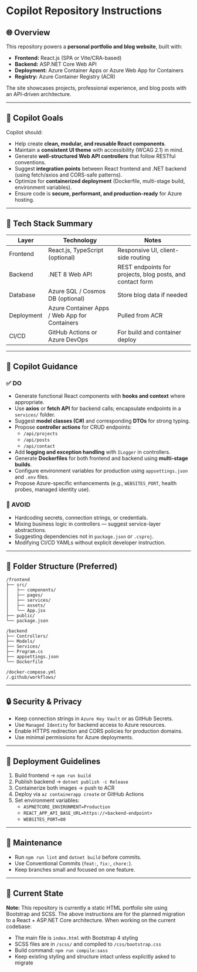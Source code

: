 # Copilot Repository Instructions

## 🌐 Overview
This repository powers a **personal portfolio and blog website**, built with:
- **Frontend:** React.js (SPA or Vite/CRA-based)
- **Backend:** ASP.NET Core Web API
- **Deployment:** Azure Container Apps or Azure Web App for Containers
- **Registry:** Azure Container Registry (ACR)

The site showcases projects, professional experience, and blog posts with an API-driven architecture.

---

## 🎯 Copilot Goals
Copilot should:
- Help create **clean, modular, and reusable React components**.
- Maintain a **consistent UI theme** with accessibility (WCAG 2.1) in mind.
- Generate **well-structured Web API controllers** that follow RESTful conventions.
- Suggest **integration points** between React frontend and .NET backend (using fetch/axios and CORS-safe patterns).
- Optimize for **containerized deployment** (Dockerfile, multi-stage build, environment variables).
- Ensure code is **secure, performant, and production-ready** for Azure hosting.

---

## 🧱 Tech Stack Summary
| Layer | Technology | Notes |
|-------|-------------|-------|
| Frontend | React.js, TypeScript (optional) | Responsive UI, client-side routing |
| Backend | .NET 8 Web API | REST endpoints for projects, blog posts, and contact form |
| Database | Azure SQL / Cosmos DB (optional) | Store blog data if needed |
| Deployment | Azure Container Apps / Web App for Containers | Pulled from ACR |
| CI/CD | GitHub Actions or Azure DevOps | For build and container deploy |

---

## 🤖 Copilot Guidance

### ✅ DO
- Generate functional React components with **hooks and context** where appropriate.
- Use **axios** or **fetch API** for backend calls; encapsulate endpoints in a `services/` folder.
- Suggest **model classes (C#)** and corresponding **DTOs** for strong typing.
- Propose **controller actions** for CRUD endpoints:
  - `/api/projects`
  - `/api/posts`
  - `/api/contact`
- Add **logging and exception handling** with `ILogger` in controllers.
- Generate **Dockerfiles** for both frontend and backend using **multi-stage builds**.
- Configure environment variables for production using `appsettings.json` and `.env` files.
- Propose Azure-specific enhancements (e.g., `WEBSITES_PORT`, health probes, managed identity use).

### 🚫 AVOID
- Hardcoding secrets, connection strings, or credentials.
- Mixing business logic in controllers — suggest service-layer abstractions.
- Suggesting dependencies not in `package.json` or `.csproj`.
- Modifying CI/CD YAMLs without explicit developer instruction.

---

## 🧩 Folder Structure (Preferred)
```
/frontend
├── src/
│   ├── components/
│   ├── pages/
│   ├── services/
│   ├── assets/
│   └── App.jsx
├── public/
└── package.json

/backend
├── Controllers/
├── Models/
├── Services/
├── Program.cs
├── appsettings.json
└── Dockerfile

/docker-compose.yml
/.github/workflows/
```

---

## 🔒 Security & Privacy
- Keep connection strings in `Azure Key Vault` or as GitHub Secrets.
- Use `Managed Identity` for backend access to Azure resources.
- Enable HTTPS redirection and CORS policies for production domains.
- Use minimal permissions for Azure deployments.

---

## 🚀 Deployment Guidelines
1. Build frontend → `npm run build`
2. Publish backend → `dotnet publish -c Release`
3. Containerize both images → push to ACR
4. Deploy via `az containerapp create` or GitHub Actions
5. Set environment variables:
   - `ASPNETCORE_ENVIRONMENT=Production`
   - `REACT_APP_API_BASE_URL=https://<backend-endpoint>`
   - `WEBSITES_PORT=80`

---

## 🧹 Maintenance
- Run `npm run lint` and `dotnet build` before commits.
- Use Conventional Commits (`feat:`, `fix:`, `chore:`).
- Keep branches small and focused on one feature.

---

## 📝 Current State
**Note:** This repository is currently a static HTML portfolio site using Bootstrap and SCSS. The above instructions are for the planned migration to a React + ASP.NET Core architecture. When working on the current codebase:
- The main file is `index.html` with Bootstrap 4 styling
- SCSS files are in `/scss/` and compiled to `/css/bootstrap.css`
- Build command: `npm run compile:sass`
- Keep existing styling and structure intact unless explicitly asked to migrate
